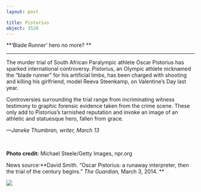 ```yaml
---
layout: post

title: Pistorius
object: 3520
---
```

**‘Blade Runner’ hero
 no more? **

****

The murder trial of South African Paralympic athlete Oscar Pistorius has sparked international controversy. Pistorius, an Olympic athlete nicknamed the “blade runner” for his artificial limbs, has been charged with shooting and killing his girlfriend, model Reeva Steenkamp, on Valentine’s Day last year.  

Controversies surrounding the trial range from incriminating witness testimony to graphic forensic evidence taken from the crime scene. These only add to Pistorius’s tarnished reputation and invoke an image of an athletic and statuesque hero, fallen from grace.  

*—Janeke Thumbran, writer, March 13*

 

**Photo credit:** Michael Steele/Getty Images, npr.org

News source:**David Smith. “Oscar Pistorius: a runaway interpreter, then the trial of the century begins.” *The Guardian,* March 3, 2014. **

![]({{siteurl.base}}/images/14-03-13_86.6_PistoriusEDIT-1.jpeg)
